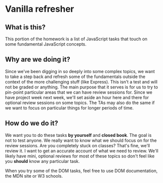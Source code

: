 # Vanilla refresher

## What is this?

This portion of the homework is a list of JavaScript tasks that touch on some fundamental JavaScript concepts.

## Why are we doing it?

Since we've been digging in so deeply into some complex topics, we want to take a step back and refresh some of the fundamentals outside the context of the more challenging stuff (like Express). This isn't a test and will not be graded or anything. The main purpose that it serves is for us to try to pin-point particular areas that we can have review sessions for. Since we have project week next week, we'll set aside an hour here and there for optional review sessions on some topics. The TAs may also do the same if we want to focus on particular things for longer periods of time.

## How do we do it?

We want you to do these tasks **by yourself** and **closed book**. The goal is not to test anyone. We really want to know what we should focus on for the review sessions. Are you completely stuck on classes? That's fine, we'll review it. I want to get an accurate account of what we need to review. We'll likely have mini, optional reviews for most of these topics so don't feel like you **should** know any particular task.

When you try some of the DOM tasks, feel free to use DOM documentation, the MDN site or W3 schools.
